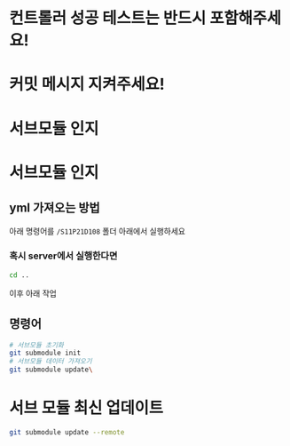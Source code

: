# 컨트롤러 성공 테스트는 반드시 포함해주세요! 
# 커밋 메시지 지켜주세요!

# 서브모듈 인지

# 서브모듈 인지

## yml 가져오는 방법
아래 명령어를 `/S11P21D108` 폴더 아래에서 실행하세요
### 혹시 server에서 실행한다면
```bash
cd ..
```
이후 아래 작업

## 명령어
```bash
# 서브모듈 초기화
git submodule init
# 서브모듈 데이터 가져오기 
git submodule update\
```


# 서브 모듈 최신 업데이트
```bash
git submodule update --remote
```
